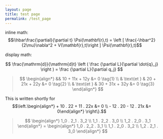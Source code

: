 ```yaml
---
layout: page
title: test page
permalink: /test_page
---
```


inline math: $$i\hbar\frac{\partial}{\partial t} \Psi(\mathbf{r},t) = \left [ \frac{-\hbar^2}{2\mu}\nabla^2 + V(\mathbf{r},t)\right ] \Psi(\mathbf{r},t)$$

display math:

$$ 
\frac{\mathrm{d}}{\mathrm{d}t} \left ( \frac {\partial  L}{\partial \dot{q}_j} \right ) =  \frac {\partial L}{\partial q_j}
$$

> $$
> \begin{align*}
> && 10 + 11x + 12y &= 0 \tag{1} \\
> & \text{et } & 20 + 21x + 22y &= 0 \tag{2} \\
> & \text{et } & 30 + 31x + 32y &= 0 \tag{3}
> \end{align*}
> $$

This is written shortly for $$\left.\begin{align*} + 10 . 22 + 11 . 22x &= 0 \\ - 12 . 20 - 12 . 21x &= 0\end{align*} \right\}.$$

> $$
> \begin{align*} 1_0 . 2_1 . 3_2 \\ 1_1 . 2_2 . 3_0 \\ 1_2 . 2_0 . 3_1 \end{align*} =
> \begin{align*} 1_0 . 2_2 . 3_1 \\ 1_1 . 2_0 . 3_2 \\ 1_2 . 2_1 . 3_0 \end{align*}
> $$
